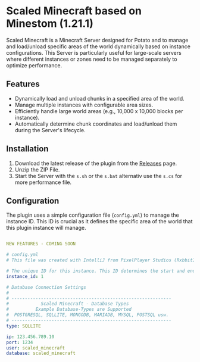 # Scaled Minecraft based on Minestom (1.21.1)

Scaled Minecraft is a Minecraft Server designed for Potato and to manage and load/unload specific areas of the world dynamically based on instance configurations. This Server is particularly useful for large-scale servers where different instances or zones need to be managed separately to optimize performance.

## Features

- Dynamically load and unload chunks in a specified area of the world.
- Manage multiple instances with configurable area sizes.
- Efficiently handle large world areas (e.g., 10,000 x 10,000 blocks per instance).
- Automatically determine chunk coordinates and load/unload them during the Server's lifecycle.

## Installation

1. Download the latest release of the plugin from the [Releases](https://github.com/ppstudiosdev/scaled_minecraft/releases) page.
2. Unzip the ZIP File.
3. Start the Server with the `s.sh` or the `s.bat` alternativ use the `s.cs` for more performance file.

## Configuration

The plugin uses a simple configuration file (`config.yml`) to manage the instance ID. This ID is crucial as it defines the specific area of the world that this plugin instance will manage.

```yaml

NEW FEATURES - COMING SOON

# config.yml
# This file was created with IntelliJ from PixelPlayer Studios (RxbbitIT) Discord: rxbbit.it

# The unique ID for this instance. This ID determines the start and end coordinates for the area managed by this instance.
instance_id: 1

# Database Connection Settings
#
# ------------------------------------------------------------
#            Scaled Minecraft - Database Types 
#          Example Database-Types are Supported
#  POSTGRESQL, SQLLITE, MONGODB, MARIADB, MYSQL, POSTSQL usw.
# ------------------------------------------------------------
type: SQLLITE

ip: 123.456.789.10
port: 1234
user: scaled_minecraft
database: scaled_minecraft
